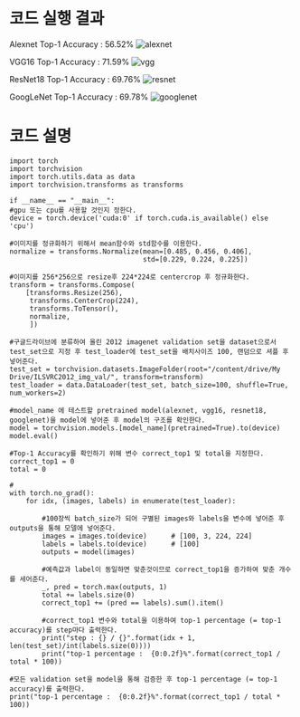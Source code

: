 # 코드 실행 결과
Alexnet   Top-1 Accuracy : 56.52%
![alexnet](https://user-images.githubusercontent.com/81368630/115024741-76150100-9efb-11eb-99e7-96e012f9dafa.jpg)

VGG16     Top-1 Accuracy : 71.59%
![vgg](https://user-images.githubusercontent.com/81368630/115024753-7ad9b500-9efb-11eb-93de-eefcc6b7e324.jpg)

ResNet18  Top-1 Accuracy : 69.76%
![resnet](https://user-images.githubusercontent.com/81368630/115024766-7f05d280-9efb-11eb-81f6-eb8c80af765c.jpg)

GoogLeNet Top-1 Accuracy : 69.78%
![googlenet](https://user-images.githubusercontent.com/81368630/115024791-8af19480-9efb-11eb-91b6-d2d9fe1b6d52.jpg)


# 코드 설명

    import torch
    import torchvision
    import torch.utils.data as data
    import torchvision.transforms as transforms

    if __name__ == "__main__":
    #gpu 또는 cpu를 사용할 것인지 정한다.
    device = torch.device('cuda:0' if torch.cuda.is_available() else 'cpu')
    
    #이미지를 정규화하기 위해서 mean함수와 std함수를 이용한다.
    normalize = transforms.Normalize(mean=[0.485, 0.456, 0.406],
                                     std=[0.229, 0.224, 0.225])
    
    #이미지를 256*256으로 resize후 224*224로 centercrop 후 정규화한다.
    transform = transforms.Compose(
        [transforms.Resize(256),
         transforms.CenterCrop(224),
         transforms.ToTensor(),
         normalize,
         ])
         
    #구글드라이브에 분류하여 올린 2012 imagenet validation set을 dataset으로서 test_set으로 지정 후 test_loader에 test_set을 배치사이즈 100, 랜덤으로 셔플 후 넣어준다.    
    test_set = torchvision.datasets.ImageFolder(root="/content/drive/My Drive/ILSVRC2012_img_val/", transform=transform)    
    test_loader = data.DataLoader(test_set, batch_size=100, shuffle=True, num_workers=2)        
    
    #model_name 에 테스트할 pretrained model(alexnet, vgg16, resnet18, googlenet)을 model에 넣어준 후 model의 구조를 확인한다.
    model = torchvision.models.[model_name](pretrained=True).to(device)
    model.eval()
    
    #Top-1 Accuracy를 확인하기 위해 변수 correct_top1 및 total을 지정한다.
    correct_top1 = 0
    total = 0

    #   
    with torch.no_grad():
        for idx, (images, labels) in enumerate(test_loader):

            #100장씩 batch_size가 되어 구별된 images와 labels을 변수에 넣어준 후 outputs을 통해 모델에 넣어준다.
            images = images.to(device)      # [100, 3, 224, 224]
            labels = labels.to(device)      # [100]
            outputs = model(images)
            
            #예측값과 label이 동일하면 맞춘것이므로 correct_top1을 증가하여 맞춘 개수를 세어준다.
            _, pred = torch.max(outputs, 1)
            total += labels.size(0)
            correct_top1 += (pred == labels).sum().item()

            #correct_top1 변수와 total을 이용하여 top-1 percentage (= top-1 accuracy)를 step마다 출력한다.
            print("step : {} / {}".format(idx + 1, len(test_set)/int(labels.size(0))))
            print("top-1 percentage :  {0:0.2f}%".format(correct_top1 / total * 100))
            
    #모든 validation set을 model을 통해 검증한 후 top-1 percentage (= top-1 accuracy)를 출력한다.         
    print("top-1 percentage :  {0:0.2f}%".format(correct_top1 / total * 100))
